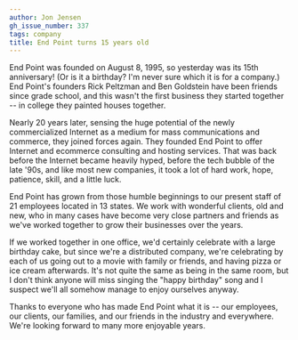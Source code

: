 ```yaml
---
author: Jon Jensen
gh_issue_number: 337
tags: company
title: End Point turns 15 years old
---
```


End Point was founded on August 8, 1995, so yesterday was its 15th anniversary! (Or is it a birthday? I'm never sure which it is for a company.) End Point's founders Rick Peltzman and Ben Goldstein have been friends since grade school, and this wasn't the first business they started together -- in college they painted houses together.

Nearly 20 years later, sensing the huge potential of the newly commercialized Internet as a medium for mass communications and commerce, they joined forces again. They founded End Point to offer Internet and ecommerce consulting and hosting services. That was back before the Internet became heavily hyped, before the tech bubble of the late '90s, and like most new companies, it took a lot of hard work, hope, patience, skill, and a little luck.

End Point has grown from those humble beginnings to our present staff of 21 employees located in 13 states. We work with wonderful clients, old and new, who in many cases have become very close partners and friends as we've worked together to grow their businesses over the years.

If we worked together in one office, we'd certainly celebrate with a large birthday cake, but since we're a distributed company, we're celebrating by each of us going out to a movie with family or friends, and having pizza or ice cream afterwards. It's not quite the same as being in the same room, but I don't think anyone will miss singing the "happy birthday" song and I suspect we'll all somehow manage to enjoy ourselves anyway.

Thanks to everyone who has made End Point what it is -- our employees, our clients, our families, and our friends in the industry and everywhere. We're looking forward to many more enjoyable years.
